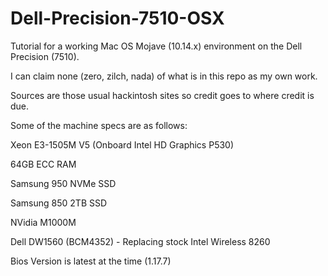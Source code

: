 # Dell-Precision-7510-OSX
Tutorial for a working Mac OS Mojave (10.14.x) environment on the Dell Precision (7510). 

I can claim none (zero, zilch, nada) of what is in this repo as my own work. 

Sources are those usual hackintosh sites so credit goes to where credit is due.

Some of the machine specs are as follows:

Xeon E3-1505M V5 (Onboard Intel HD Graphics P530)

64GB ECC RAM

Samsung 950 NVMe SSD

Samsung 850 2TB SSD

NVidia M1000M

Dell DW1560 (BCM4352) - Replacing stock Intel Wireless 8260

Bios Version is latest at the time (1.17.7)

